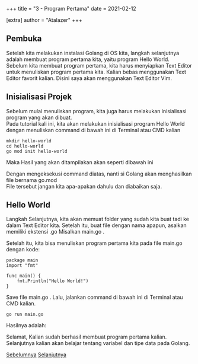 +++
title = "3 - Program Pertama"
date = 2021-02-12

[extra]
author = "Atalazer"
+++

## Pembuka

Setelah kita melakukan instalasi Golang di OS kita, langkah selanjutnya adalah membuat program pertama kita, yaitu program Hello World.  
Sebelum kita membuat program pertama, kita harus menyiapkan Text Editor untuk menuliskan program pertama kita. Kalian bebas menggunakan Text Editor favorit kalian.
Disini saya akan menggunakan Text Editor Vim.  

<!-- ![Vim](../../img/vim.png "Gambar Vim") -->

## Inisialisasi Projek

Sebelum mulai menuliskan program, kita juga harus melakukan inisialisasi program yang akan dibuat.  
Pada tutorial kali ini, kita akan melakukan inisialisasi program Hello World dengan menuliskan command di bawah ini di Terminal atau CMD kalian  

```
mkdir hello-world
cd hello-world
go mod init hello-world
```

Maka Hasil yang akan ditampilakan akan seperti dibawah ini  
<!-- ![Inisialisasi Program](../../img/inisialisasi-program.png) -->

Dengan mengeksekusi command diatas, nanti si Golang akan menghasilkan file bernama go.mod  
File tersebut jangan kita apa-apakan dahulu dan diabaikan saja.

## Hello World

Langkah Selanjutnya, kita akan memuat folder yang sudah kita buat tadi ke dalam Text Editor kita.
Setelah itu, buat file dengan nama apapun, asalkan memiliki ekstensi .go Misalkan main.go .  
<!-- ![File Golang](../../img/file-go.png) -->

Setelah itu, kita bisa menuliskan program pertama kita pada file main.go dengan kode: 
```
package main
import "fmt"

func main() {
    fmt.Println("Hello World!")
}
```

Save file main.go . Lalu, jalankan command di bawah ini di Terminal atau CMD kalian.  
```
go run main.go
```
Hasilnya adalah:  
<!-- ![Go run](../../img/go-run.png) -->

Selamat, Kalian sudah berhasil membuat program pertama kalian.  
Selanjutnya kalian akan belajar tentang variabel dan tipe data pada Golang.

[Sebelumnya](../2-instalasi/)
[Selanjutnya](../4-variabel-tipe-data/)


